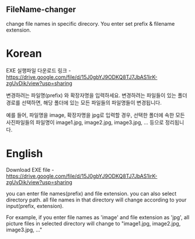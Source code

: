 ## FileName-changer
change file names in specific direcory. You enter set prefix &amp; filename extension.


# Korean

EXE 실행파일 다운로드 링크 - https://drive.google.com/file/d/15J0gbYJ9ODKQ8TJ7JbAS1irK-zgUvDik/view?usp=sharing

변경하려는 파일명(prefix) 와 확장자명을 입력하세요.
변경하려는 파일들이 있는 폴더 경로를 선택하면, 해당 폴더에 있는 모든 파일들의 파일명들이 변경됩니다.

예를 들어, 파일명을 image, 확장자명을 jpg로 입력할 경우,
선택한 폴더에 속한 모든 사진파일들의 파일명이 image1.jpg, image2.jpg, image3.jpg, ... 등으로 정리됩니다.


# English

Download EXE file - https://drive.google.com/file/d/15J0gbYJ9ODKQ8TJ7JbAS1irK-zgUvDik/view?usp=sharing

you can enter file names(prefix) and file extension.
you can also select directory path. all file names in that directory will change according to your input(prefix, extension).

For example, if you enter file names as 'image' and file extension as 'jpg',
all picture files in selected directory will change to "image1.jpg, image2.jpg, image3.jpg, ..."
